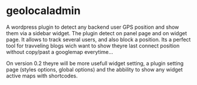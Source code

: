 geolocaladmin
=============

A wordpress plugin to detect any backend user GPS position and show them via a sidebar widget. The plugin detect on panel page and on widget page. It allows to track several users, and also block a position. Its a perfect tool for travveling blogs wich want to show theyre last connect position without copy/past a googlemap everytime...

On version 0.2 theyre will be more usefull widget setting, a plugin setting page (styles options, global options) and the abbility to show any widget active maps with shortcodes. 